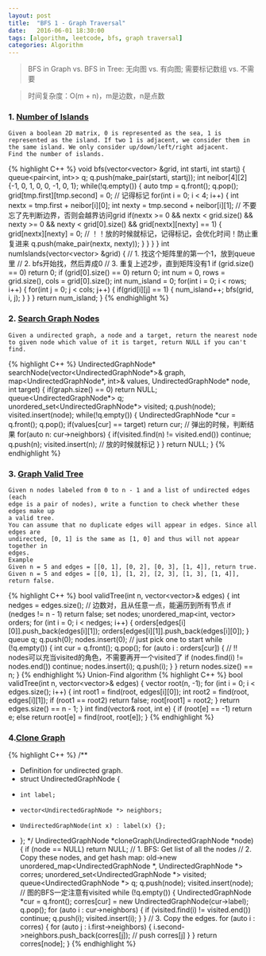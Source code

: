 ```yaml
---
layout: post
title:  "BFS 1 - Graph Traversal"
date:   2016-06-01 18:30:00
tags: [algorithm, leetcode, bfs, graph traversal]
categories: Algorithm
---
```


> BFS in Graph vs. BFS in Tree: 无向图 vs. 有向图; 需要标记数组 vs. 不需要

> 时间复杂度：O(m + n)，m是边数，n是点数

### 1. [Number of Islands](http://www.lintcode.com/en/problem/number-of-islands/)
```
Given a boolean 2D matrix, 0 is represented as the sea, 1 is represented as the island. If two 1 is adjacent, we consider them in the same island. We only consider up/down/left/right adjacent.
Find the number of islands.
```
{% highlight C++ %}
void bfs(vector<vector<bool>> &grid, int starti, int startj) {
    queue<pair<int, int>> q;
    q.push(make_pair(starti, startj));
    int neibor[4][2] {-1, 0, 1, 0, 0, -1, 0, 1};
    while(!q.empty()) {
        auto tmp = q.front();
        q.pop();
        grid[tmp.first][tmp.second] = 0;  // 记得标记
        for(int i = 0; i < 4; i++) {
            int nextx = tmp.first + neibor[i][0];
            int nexty = tmp.second + neibor[i][1];
            // 不要忘了先判断边界，否则会越界访问grid
            if(nextx >= 0 && nextx < grid.size() && nexty >= 0 && nexty < grid[0].size() && grid[nextx][nexty] == 1) {
                grid[nextx][nexty] = 0;  // ！！放的时候就标记，记得标记，会优化时间！防止重复进来
                q.push(make_pair(nextx, nexty));
            }
        }
    }
}
int numIslands(vector<vector<bool>> &grid) {
    // 1. 找这个矩阵里的第一个1，放到queue里
    // 2. bfs开始找，然后弄成0
    // 3. 重复上述2步，直到矩阵没有1
    if (grid.size() == 0) return 0;
    if (grid[0].size() == 0) return 0;
    int num = 0, rows = grid.size(), cols = grid[0].size();
    int num_island = 0;
    for(int i = 0; i < rows; i++) {
        for(int j = 0; j < cols; j++) {
            if(grid[i][j] == 1) {
                num_island++;
                bfs(grid, i, j);
            }
        }
    }
    return num_island;
}
{% endhighlight %}

### 2. [Search Graph Nodes](http://www.lintcode.com/en/problem/search-graph-nodes)
```
Given a undirected graph, a node and a target, return the nearest node to given node which value of it is target, return NULL if you can't find.
```
{% highlight C++ %}
UndirectedGraphNode* searchNode(vector<UndirectedGraphNode*>& graph,
                                    map<UndirectedGraphNode*, int>& values,
                                    UndirectedGraphNode* node,
                                    int target) {
    if(graph.size() == 0) return NULL;
    queue<UndirectedGraphNode*> q;
    unordered_set<UndirectedGraphNode*> visited;
    q.push(node);
    visited.insert(node);
    while(!q.empty()) {
        UndirectedGraphNode *cur = q.front();
        q.pop();
        if(values[cur] == target) return cur;  // 弹出的时候，判断结果
        for(auto n: cur->neighbors) {
            if(visited.find(n) != visited.end()) continue;
            q.push(n);
            visited.insert(n);  // 放的时候就标记
        }
    }
    return NULL;
}
{% endhighlight %}

### 3. [Graph Valid Tree](http://www.lintcode.com/en/problem/graph-valid-tree/)
```
Given n nodes labeled from 0 to n - 1 and a list of undirected edges (each
edge is a pair of nodes), write a function to check whether these edges make up
a valid tree.
You can assume that no duplicate edges will appear in edges. Since all edges are
undirected, [0, 1] is the same as [1, 0] and thus will not appear together in
edges.
Example
Given n = 5 and edges = [[0, 1], [0, 2], [0, 3], [1, 4]], return true.
Given n = 5 and edges = [[0, 1], [1, 2], [2, 3], [1, 3], [1, 4]], return false.
```
{% highlight C++ %}
bool validTree(int n, vector<vector<int>>& edges) {
  int nedges = edges.size();
  // 边数对，且从任意一点，能遍历到所有节点
  if (nedges != n - 1) return false;
  set<int> nodes;
  unordered_map<int, vector<int>> orders;
  for (int i = 0; i < nedges; i++) {
    orders[edges[i][0]].push_back(edges[i][1]);
    orders[edges[i][1]].push_back(edges[i][0]);
  }
  queue<int> q;
  q.push(0);
  nodes.insert(0);  // just pick one to start
  while (!q.empty()) {
    int cur = q.front();
    q.pop();
    for (auto i : orders[cur]) {
      // !! nodes可以充当visited的角色，不需要再开一个visited了
      if (nodes.find(i) != nodes.end()) continue;
      nodes.insert(i);
      q.push(i);
    }
  }
  return nodes.size() == n;
}
{% endhighlight %}
Union-Find algorithm
{% highlight C++ %}
bool validTree(int n, vector<vector<int>>& edges) {
  vector<int> root(n, -1);
  for (int i = 0; i < edges.size(); i++) {
    int root1 = find(root, edges[i][0]);
    int root2 = find(root, edges[i][1]);
    if (root1 == root2) return false;
    root[root1] = root2;
  }
  return edges.size() == n - 1;
}
int find(vector<int>& root, int e) {
  if (root[e] == -1)
    return e;
  else
    return root[e] = find(root, root[e]);
}
{% endhighlight %}

### 4.[Clone Graph](http://www.lintcode.com/en/problem/clone-graph/)
{% highlight C++ %}
/**
 * Definition for undirected graph.
 * struct UndirectedGraphNode {
 *     int label;
 *     vector<UndirectedGraphNode *> neighbors;
 *     UndirectedGraphNode(int x) : label(x) {};
 * };
 */
UndirectedGraphNode *cloneGraph(UndirectedGraphNode *node) {
  if (node == NULL) return NULL;
  // 1. BFS: Get list of all the nodes
  // 2. Copy these nodes, and get hash map: old->new
  unordered_map<UndirectedGraphNode *, UndirectedGraphNode *> corres;
  unordered_set<UndirectedGraphNode *> visited;
  queue<UndirectedGraphNode *> q;
  q.push(node);
  visited.insert(node);  // 图的BFS一定注意有visited
  while (!q.empty()) {
    UndirectedGraphNode *cur = q.front();
    corres[cur] = new UndirectedGraphNode(cur->label);
    q.pop();
    for (auto i : cur->neighbors) {
      if (visited.find(i) != visited.end()) continue;
      q.push(i);
      visited.insert(i);
    }
  }
  // 3. Copy the edges.
  for (auto i : corres) {
    for (auto j : i.first->neighbors) {
      i.second->neighbors.push_back(corres[j]);  // push corres[j]
    }
  }
  return corres[node];
}
{% endhighlight %}
